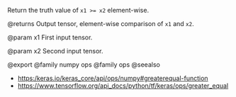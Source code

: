 Return the truth value of `x1 >= x2` element-wise.

@returns
    Output tensor, element-wise comparison of `x1` and `x2`.

@param x1
First input tensor.

@param x2
Second input tensor.

@export
@family numpy ops
@family ops
@seealso
+ <https:/keras.io/keras_core/api/ops/numpy#greaterequal-function>
+ <https://www.tensorflow.org/api_docs/python/tf/keras/ops/greater_equal>

